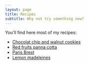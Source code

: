 ```yaml
---
layout: page
title: Recipes
subtitle: Why not try something new?
---
```


You'll find here most of my recipes:

- [Chocolat chip and walnut cookies](https://au-relais-croustillant.com/2021-09-18-cookies/)
- [Red fruits panna cotta](https://au-relais-croustillant.com/2021-05-02-panna_cotta/)
- [Paris Brest](https://au-relais-croustillant.com/2021-05-04-paris_brest/)
- [Lemon madeleines](https://au-relais-croustillant.com/2021-09-05-madeleines/)

